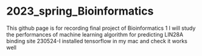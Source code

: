 # 2023_spring_Bioinformatics
This github page is for recording final project of Bioinformatics 1
I will study the performances of machine learning algorithm for predicting LIN28A binding site
230524-I installed tensorflow in my mac and check it works well
